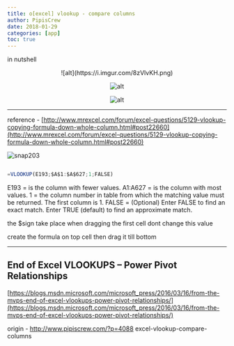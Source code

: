 ```yaml
---
title: o[excel] vlookup - compare columns
author: PipisCrew
date: 2018-01-29
categories: [app]
toc: true
---
```


in nutshell

<center>
![alt](https://i.imgur.com/8zVlvKH.png)

![alt](https://i.imgur.com/Jz24SZo.png)

![alt](https://i.imgur.com/x18MWbQ.png)
</center>

* * *

reference - [http://www.mrexcel.com/forum/excel-questions/5129-vlookup-copying-formula-down-whole-column.html#post22660](http://www.mrexcel.com/forum/excel-questions/5129-vlookup-copying-formula-down-whole-column.html#post22660)

![snap203](https://www.pipiscrew.com/wp-content/uploads/2016/02/snap203.png)

```js

=VLOOKUP(E193;$A$1:$A$627;1;FALSE)

```

E193 = is the column with fewer values.
A1:A627 = is the column with most values.
1 = the column number in table from which the matching value must be returned. The first column is 1.
FALSE = (Optional) Enter FALSE to find an exact match. Enter TRUE (default) to find an approximate match.

the $sign take place when dragging the first cell dont change this value

create the formula on top cell then drag it till bottom

* * *

## End of Excel VLOOKUPS – Power Pivot Relationships

[https://blogs.msdn.microsoft.com/microsoft_press/2016/03/16/from-the-mvps-end-of-excel-vlookups-power-pivot-relationships/](https://blogs.msdn.microsoft.com/microsoft_press/2016/03/16/from-the-mvps-end-of-excel-vlookups-power-pivot-relationships/)

origin - http://www.pipiscrew.com/?p=4088 excel-vlookup-compare-columns